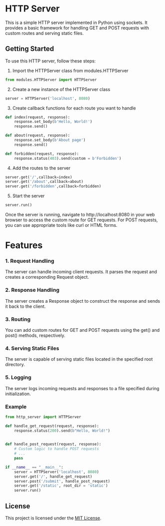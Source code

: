 # HTTP Server

This is a simple HTTP server implemented in Python using sockets. It provides a basic framework for handling GET and POST requests with custom routes and serving static files.

## Getting Started

To use this HTTP server, follow these steps:

1. Import the HTTPServer class from modules.HTTPServer
```python
from modules.HTTPServer import HTTPServer
```
2. Create a new instance of the HTTPServer class
```python
server = HTTPServer('localhost', 8080)
```
3. Create callback functions for each route you want to handle
```python
def index(request, response):
    response.set_body(b'Hello, World!')
    response.send()

def about(request, response):
    response.set_body(b'About page')
    response.send()

def forbidden(request, response):
    response.status(403).send(custom = b'Forbidden')
```
4. Add the routes to the server
```python
server.get('/',callback=index)
server.get('/about',callback=about)
server.get('/forbidden',callback=forbidden)
```
5. Start the server
```python
server.run()
```

Once the server is running, navigate to http://localhost:8080 in your web browser to access the custom route for GET requests. For POST requests, you can use appropriate tools like curl or HTML forms.

# Features
### 1. Request Handling
The server can handle incoming client requests. It parses the request and creates a corresponding Request object.

### 2. Response Handling
The server creates a Response object to construct the response and sends it back to the client.

### 3. Routing
You can add custom routes for GET and POST requests using the get() and post() methods, respectively.

### 4. Serving Static Files
The server is capable of serving static files located in the specified root directory.

### 5. Logging
The server logs incoming requests and responses to a file specified during initialization.

### Example
```python
from http_server import HTTPServer

def handle_get_request(request, response):
    response.status(200).send(b"Hello, World!")
    

def handle_post_request(request, response):
    # Custom logic to handle POST requests
    # ...
    pass

if __name__ == "__main__":
    server = HTTPServer('localhost', 8080)
    server.get('/', handle_get_request)
    server.post('/submit', handle_post_request)
    server.get('/static', root_dir = 'static')
    server.run()
```

## License

This project is licensed under the [MIT License](LICENSE).
